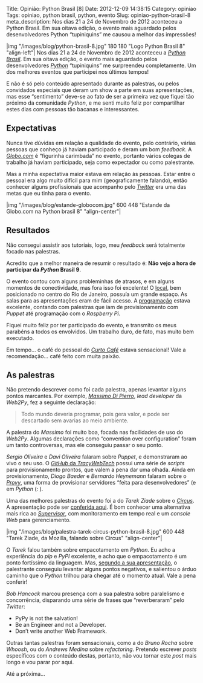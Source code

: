 Title: Opinião: Python Brasil [8]
Date: 2012-12-09 14:38:15
Category: opiniao
Tags: opiniao, python brasil, python, evento
Slug: opiniao-python-brasil-8
meta_description: Nos dias 21 a 24 de Novembro de 2012 aconteceu a Python Brasil. Em sua oitava edição, o evento mais aguardado pelos desenvolvedores Python “tupiniquins” me causou a melhor das impressões!


|img "/images/blog/python-brasil-8.jpg" 180 180 "Logo Python Brasil 8" "align-left"|
Nos dias 21 a 24 de Novembro de 2012 aconteceu
a [*Python Brasil*][]. Em sua oitava edição, o evento mais aguardado
pelos desenvolvedores [*Python*][] “tupiniquins” me surpreendeu
completamente. Um dos melhores eventos que participei nos últimos
tempos!

E não é só pelo conteúdo apresentado durante as palestras, ou pelos
convidados especiais que deram um show a parte em suas apresentações,
mas esse “sentimento” deve-se ao fato de ser a primeira vez que fiquei
tão próximo da comunidade *Python*, e me senti muito feliz por
compartilhar estes dias com pessoas tão bacanas e interessantes.

<!-- PELICAN_END_SUMMARY -->


Expectativas
------------

Nunca tive dúvidas em relação a qualidade do evento, pelo contrário,
várias pessoas que conheço já haviam participado e deram um bom
*feedback*. A [*Globo.com*][] é “figurinha carimbada” no evento,
portanto vários colegas de trabalho já haviam participado, seja como
expectador ou como palestrante.

Mas a minha expectativa maior estava em relação às pessoas. Estar entre
o pessoal era algo muito difícil para mim (geograficamente falando),
então conhecer alguns profissionais que acompanho pelo [*Twitter*][] era
uma das metas que eu tinha para o evento.

|img "/images/blog/estande-globocom.jpg" 600 448 "Estande da Globo.com na Python brasil 8" "align-center"|


Resultados
----------

Não consegui assistir aos tutoriais, logo, meu *feedback* será
totalmente focado nas palestras.

Acredito que a melhor maneira de resumir o resultado é: **Não vejo a
hora de participar da *Python* Brasil 9**.

O evento contou com alguns probleminhas de atrasos, e em alguns momentos
de conectividade, mas fora isso foi excelente! O [local][], bem
posicionado no centro do Rio de Janeiro, possuía um grande espaço. As
salas para as apresentações eram de fácil acesso. A [programação][]
estava excelente, contando com palestras que iam de provisionamento com
*Puppet* até programação com o *Raspberry Pi*.

Fiquei muito feliz por ter participado do evento, e transmito os meus
parabéns a todos os envolvidos. Um trabalho duro, de fato, mas muito bem
executado.

Em tempo… o café do pessoal do [*Curto Café*][] estava sensacional! Vale
a recomendação… café feito com muita paixão.


As palestras
------------

Não pretendo descrever como foi cada palestra, apenas levantar alguns
pontos marcantes. Por exemplo, [*Massimo Di Pierro*][], *lead developer*
da *Web2Py*, fez a seguinte declaração:

> Todo mundo deveria programar, pois gera valor, e pode ser descartado sem avarias ao meio ambiente.

A palestra do *Massimo* foi muito boa, focada nas facilidades de uso do
*Web2Py*. Algumas declarações como “convention over configuration” foram
um tanto controversas, mas ele conseguiu passar o seu ponto.

*Sergio Oliveira* e *Davi Oliveira* falaram sobre *Puppet*, e
demonstraram ao vivo o seu uso. O [*GitHub* da *TracyWebTech*][] possui
uma série de *scripts* para provisionamento prontos, que valem a pena
dar uma olhada. Ainda em provisionamento, *Diogo Baeder* e *Bernardo
Heynemann* falaram sobre o [*Provy*][], uma forma de provisionar
servidores “feita para desenvolvedores” (e em *Python* (: ).

Uma das melhores palestras do evento foi a do *Tarek Ziade* sobre o
[*Circus*][]. A apresentação pode ser [conferida aqui][]. É bom conhecer
uma alternativa mais rica ao [*Supervisor*][], com monitoramento em
tempo real e um *console Web* para gerenciamento.

|img "/images/blog/palestra-tarek-circus-python-brasil-8.jpg" 600 448 "Tarek Ziade, da Mozilla, falando sobre Circus" "align-center"|

O *Tarek* falou também sobre empacotamento em *Python*. Eu acho a
experiência do *pip* e *PyPI* excelente, e acho que o empacotamento é
um ponto fortíssimo da linguagem. Mas, [segundo a sua apresentação][], o
palestrante conseguiu levantar alguns pontos negativos, e salientou o
árduo caminho que o *Python* trilhou para chegar até o momento atual.
Vale a pena conferir!

*Bob Hancock* marcou presença com a sua palestra sobre paralelismo e
concorrência, disparando uma série de frases que “reverberaram” pelo
*Twitter*:

* PyPy is not the salvation!
* Be an Engineer and not a Developer.
* Don’t write another Web Framework.

Outras tantas palestras foram sensacionais, como a do *Bruno Rocha*
sobre *Whoosh*, ou do *Andrews Medina* sobre *refactoring*. Pretendo
escrever *posts* específicos com o conteúdo destas, portanto, não vou
tornar este *post* mais longo e vou parar por aqui.

Até a próxima…


  [*Python Brasil*]: http://2012.pythonbrasil.org.br/
    "Visite o site oficial do evento"
  [*Python*]: {tag}python
    "Leia mais sobre Python"
  [*Globo.com*]: http://www.globo.com/
    "Visite o portal da Globo.com"
  [*Twitter*]: http://www.twitter.com/kplaube/
    "Siga-me no Twitter"
  [local]: http://2012.pythonbrasil.org.br/venue/
    "Centro de Convenções Sul América, no Rio de Janeiro"
  [programação]: http://2012.pythonbrasil.org.br/schedule/
    "Conheça o conteúdo apresentado na Python Brasil 2012"
  [*Curto Café*]: http://www.facebook.com/curtocafe
    "Visite a página no Facebook"
  [*Massimo Di Pierro*]: http://www.web2py.com/examples/default/who
    "Conheça os contribuidores da Web2Py"
  [*GitHub* da *TracyWebTech*]: http://github/tracywebtech
    "Perfil da TracyWebTech no GitHub"
  [*Provy*]: http://heynemann.github.com/provy/
    "Provisionamento para desenvolvedores"
  [*Circus*]: http://circus.readthedocs.org/en/0.5.2.1/
    "A Process & Socket Manager"
  [conferida aqui]: http://blog.ziade.org/slides/pyconbrazil2012/circus.html
    "Veja a apresentação do Tarek na Python Brasil"
  [*Supervisor*]: {filename}/supervisor-aumentando-a-disponibilidade-das-suas-aplicacoes-web.md
    "Aumentando a disponibilidade das suas aplicações Web"
  [segundo a sua apresentação]: http://blog.ziade.org/slides/pyconbrazil2012/packaging.html
    "Confira a palestra do Tarek sobre empacotamento com Python"
